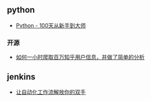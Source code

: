 ## python

* [Python - 100天从新手到大师](https://github.com/jackfrued/Python-100-Days)

### 开源
* [如何一小时爬取百万知乎用户信息，并做了简单的分析](https://juejin.im/entry/58e0878f570c3500579eed28)


## jenkins
* [让自动化工作流解放你的双手](https://juejin.im/post/5d3fb5046fb9a06b0935f47d)

